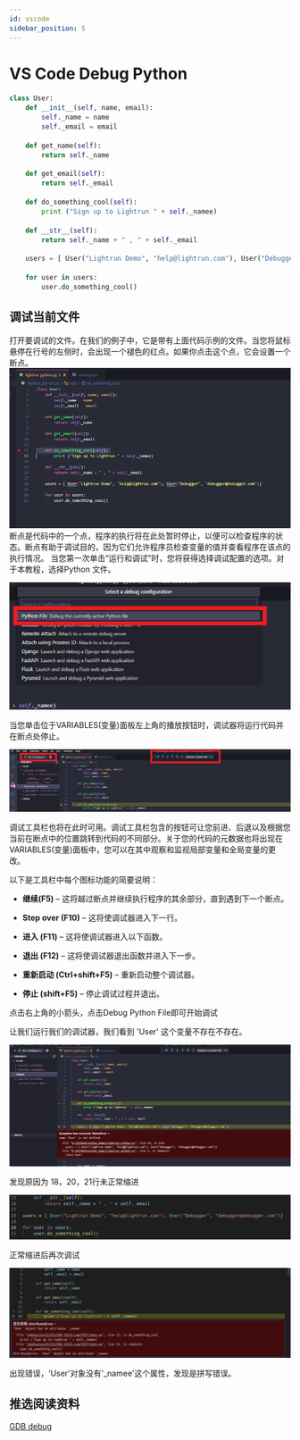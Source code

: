 ```yaml
---
id: vscode
sidebar_position: 5
---
```


# VS Code Debug Python
```python
class User:
    def __init__(self, name, email):
        self._name = name
        self._email = email
 
    def get_name(self):
        return self._name
 
    def get_email(self):
        return self._email
     
    def do_something_cool(self):
        print ("Sign up to Lightrun " + self._namee)
 
    def __str__(self):
        return self._name + " , " + self._email
 
    users = [ User("Lightrun Demo", "help@lightrun.com"), User("Debugger", "debugger@debugger.com")]
 
    for user in users:
        user.do_something_cool()
```
## 调试当前文件

打开要调试的文件。在我们的例子中，它是带有上面代码示例的文件。当您将鼠标悬停在行号的左侧时，会出现一个褪色的红点。如果你点击这个点，它会设置一个断点。
![](./img/debuging.png)
断点是代码中的一个点，程序的执行将在此处暂时停止，以便可以检查程序的状态。断点有助于调试目的，因为它们允许程序员检查变量的值并查看程序在该点的执行情况。
当您第一次单击“运行和调试”时，您将获得选择调试配置的选项。对于本教程，选择Python 文件。

![](./img/debug3.png)

当您单击位于VARIABLES(变量)面板左上角的播放按钮时，调试器将运行代码并在断点处停止。

![](./img/debug2.png)

调试工具栏也将在此时可用。调试工具栏包含的按钮可让您前进、后退以及根据您当前在断点中的位置跳转到代码的不同部分。关于您的代码的元数据也将出现在VARIABLES(变量)面板中，您可以在其中观察和监视局部变量和全局变量的更改。

以下是工具栏中每个图标功能的简要说明：

* __继续(F5)__ – 这将越过断点并继续执行程序的其余部分，直到遇到下一个断点。

* __Step over (F10)__ – 这将使调试器进入下一行。

* __进入 (F11)__ – 这将使调试器进入以下函数。

* __退出 (F12)__ – 这将使调试器退出函数并进入下一步。

* __重新启动 (Ctrl+shift+F5)__ – 重新启动整个调试器。

* __停止 (shift+F5)__ – 停止调试过程并退出。

点击右上角的小箭头，点击Debug Python File即可开始调试

让我们运行我们的调试器，我们看到 'User' 这个变量不存在不存在。

![](./img/debug4.png)

发现原因为 18，20，21行未正常缩进

![](./img/debug5.png)

正常缩进后再次调试

![](./img/debug6.png)

出现错误，‘User’对象没有'_namee'这个属性，发现是拼写错误。

## 推选阅读资料
[GDB debug](https://heather.cs.ucdavis.edu/~matloff/UnixAndC/CLanguage/Debug.html)
